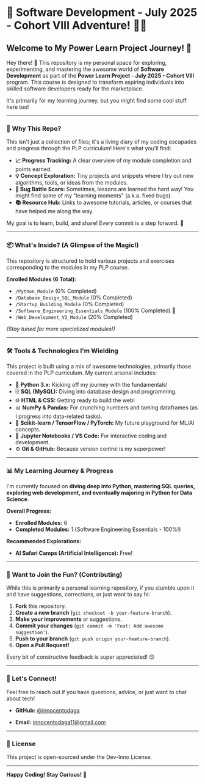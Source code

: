 # 🚀 Software Development - July 2025 - Cohort VIII Adventure! 🧠✨

## Welcome to My Power Learn Project Journey! 🎉

Hey there! 👋 This repository is my personal space for exploring, experimenting, and mastering the awesome world of **Software Development** as part of the **Power Learn Project - July 2025 - Cohort VIII** program. This course is designed to transform aspiring individuals into skilled software developers ready for the marketplace.

It's primarily for my learning journey, but you might find some cool stuff here too!

---

### 🤔 Why This Repo?

This isn't just a collection of files; it's a living diary of my coding escapades and progress through the PLP curriculum! Here's what you'll find:

* **📈 Progress Tracking:** A clear overview of my module completion and points earned.
* **💡 Concept Exploration:** Tiny projects and snippets where I try out new algorithms, tools, or ideas from the modules.
* **🐛 Bug Battle Scars:** Sometimes, lessons are learned the hard way! You might find some of my "learning moments" (a.k.a. fixed bugs).
* **📚 Resource Hub:** Links to awesome tutorials, articles, or courses that have helped me along the way.

My goal is to learn, build, and share! Every commit is a step forward. 💪

---

### 📦 What's Inside? (A Glimpse of the Magic!)

This repository is structured to hold various projects and exercises corresponding to the modules in my PLP course.

**Enrolled Modules (6 Total):**

* `/Python_Module` (0% Completed)
* `/Database_Design_SQL_Module` (0% Completed)
* `/Startup_Building_Module` (0% Completed)
* `/Software_Engineering_Essentials_Module` (100% Completed) 🎉
* `/Web_Development_V2_Module` (20% Completed)

*(Stay tuned for more specialized modules!)*

---

### 🛠️ Tools & Technologies I'm Wielding

This project is built using a mix of awesome technologies, primarily those covered in the PLP curriculum. My current arsenal includes:

* 🐍 **Python 3.x:** Kicking off my journey with the fundamentals!
* 🗄️ **SQL (MySQL):** Diving into database design and programming.
* 🌐 **HTML & CSS:** Getting ready to build the web!
* 📊 **NumPy & Pandas:** For crunching numbers and taming dataframes (as I progress into data-related tasks).
* 🧠 **Scikit-learn / TensorFlow / PyTorch:** My future playground for ML/AI concepts.
* 📝 **Jupyter Notebooks / VS Code:** For interactive coding and development.
* ⚙️ **Git & GitHub:** Because version control is my superpower!

---

### 📊 My Learning Journey & Progress

I'm currently focused on **diving deep into Python, mastering SQL queries, exploring web development, and eventually majoring in Python for Data Science**.

**Overall Progress:**
* **Enrolled Modules:** 6
* **Completed Modules:** 1 (Software Engineering Essentials - 100%!)

**Recommended Explorations:**
* **AI Safari Camps (Artificial Intelligence):** Free!
---

### 🤝 Want to Join the Fun? (Contributing)

While this is primarily a personal learning repository, if you stumble upon it and have suggestions, corrections, or just want to say hi:

1.  **Fork** this repository.
2.  **Create a new branch** (`git checkout -b your-feature-branch`).
3.  **Make your improvements** or suggestions.
4.  **Commit your changes** (`git commit -m 'Feat: Add awesome suggestion'`).
5.  **Push to your branch** (`git push origin your-feature-branch`).
6.  **Open a Pull Request!**

Every bit of constructive feedback is super appreciated! 😊

---

### 📧 Let's Connect!

Feel free to reach out if you have questions, advice, or just want to chat about tech!

* **GitHub:** [@innocentodaga](https://github.com/innocentodaga)

* **Email:** [innocentodaga11@gmail.com](mailto:innocentodaga11@gmail.com)

---

### 📜 License

This project is open-sourced under the Dev-Inno License.

---

**Happy Coding! Stay Curious!** 🌟
